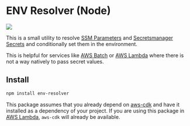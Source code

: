 # ENV Resolver (Node)

![](https://github.com/wulfmann/env-resolver/workflows/Node%20CI/badge.svg)

This is a small utility to resolve [SSM Parameters](https://docs.aws.amazon.com/systems-manager/latest/userguide/systems-manager-parameter-store.html) and [Secretsmanager Secrets](https://aws.amazon.com/secrets-manager/) and conditionally set them in the environment.

This is helpful for services like [AWS Batch](https://aws.amazon.com/batch/) or [AWS Lambda](https://aws.amazon.com/lambda/) where there is not a way natively to pass secret values.

## Install

```bash
npm install env-resolver
```

This package assumes that you already depend on [aws-cdk](https://github.com/aws/aws-cdk) and have it installed as a dependency of your project. If you are using this package in [AWS Lambda](https://aws.amazon.com/lambda/), `aws-cdk` will already be available.
